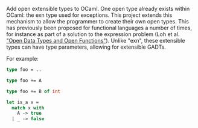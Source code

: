 Add open extensible types to OCaml. One open type already exists within OCaml: the exn type used for exceptions. This project extends this mechanism to allow the programmer to create their own open types. This has previously been proposed for functional languages a number of times, for instance as part of a solution to the expression problem (Loh et al. ["Open Data Types and Open Functions"](http://people.cs.uu.nl/andres/OpenDatatypes.pdf)). Unlike "exn", these extensible types can have type parameters, allowing for extensible GADTs.

For example:

```ocaml
type foo = ..

type foo += A

type foo += B of int

let is_a x =
  match x with
    A -> true
  | _ -> false
```
